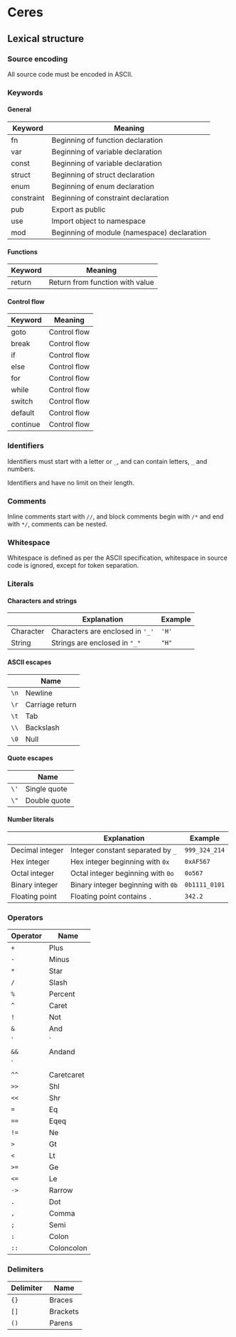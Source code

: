 # Ceres

## Lexical structure

### Source encoding

All source code must be encoded in ASCII.

### Keywords

#### General

| Keyword    | Meaning                             |
|------------|-------------------------------------|
| fn         | Beginning of function declaration   |
| var        | Beginning of variable declaration   |
| const      | Beginning of variable declaration   |
| struct     | Beginning of struct declaration     |
| enum       | Beginning of enum declaration       |
| constraint | Beginning of constraint declaration |
| pub | Export as public |
| use | Import object to namespace |
| mod | Beginning of module (namespace) declaration |

#### Functions

| Keyword | Meaning                           |
|---------|-----------------------------------|
| return  | Return from function with value   |

#### Control flow

| Keyword | Meaning      |
|---------|--------------|
| goto    | Control flow |
| break   | Control flow |
| if      | Control flow |
| else    | Control flow |
| for     | Control flow |
| while   | Control flow |
| switch  | Control flow |
| default | Control flow |
| continue |  Control flow |

### Identifiers

Identifiers must start with a letter or `_`, and can contain letters, `_` and numbers.

Identifiers and have no limit on their length.

### Comments

Inline comments start with `//`, and block comments begin with `/*` and end with `*/`, comments can be nested.

### Whitespace

Whitespace is defined as per the ASCII specification, whitespace in source code is ignored, except for token separation.

### Literals

#### Characters and strings

| | Explanation | Example |
|-|-|-|
| Character | Characters are enclosed in `'_'`| `'H'` |
| String | Strings are enclosed in `"_"`| `"H"` |

#### ASCII escapes

| | Name |
|-|-|
| `\n` | Newline |
| `\r` | Carriage return |
| `\t` | Tab |
| `\\` | Backslash |
| `\0` | Null |

#### Quote escapes

| | Name |
|-|-|
| `\'` | Single quote |
| `\"` | Double quote |

#### Number literals

| | Explanation | Example |
|-|-|-|
| Decimal integer | Integer constant separated by `_`| `999_324_214` |
| Hex integer | Hex integer beginning with `0x` | `0xAF567` |
| Octal integer | Octal integer beginning with `0o` | `0o567` |
| Binary integer | Binary integer beginning with `0b` | `0b1111_0101` |
| Floating point | Floating point contains `.` | `342.2` |

### Operators

|Operator  | Name |
|-|-|
| `+` | Plus |
| `-` | Minus |
| `*` | Star |
| `/` | Slash |
|`%`| Percent |
|`^`| Caret |
|`!`| Not |
|`&`| And |
|`|`| Or |
|`&&`| Andand |
|`||`| Oror |
| `^^`| Caretcaret |
|`>>`| Shl |
|`<<`| Shr |
|`=`| Eq |
|`==`| Eqeq |
|`!=`| Ne |
| `>` | Gt |
| `<`| Lt |
|`>=`| Ge |
|`<=`| Le |
|`->`| Rarrow |
|  `.`| Dot |
|`,`| Comma |
|`;`| Semi |
|`:`| Colon |
|`::`| Coloncolon |

### Delimiters

| Delimiter | Name |
|-|-|
| `{}` | Braces |
| `[]` | Brackets |
|`()`| Parens |
